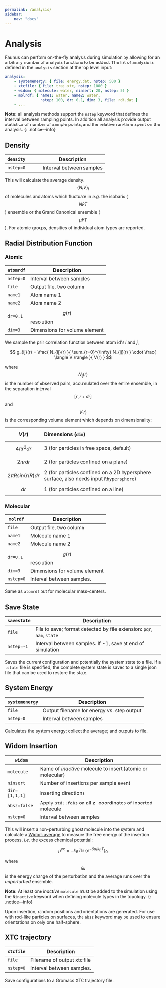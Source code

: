 ```yaml
---
permalink: /analysis/
sidebar:
    nav: "docs"
---
```

<script src="https://cdnjs.cloudflare.com/ajax/libs/mathjax/2.7.0/MathJax.js?config=TeX-AMS-MML_HTMLorMML" type="text/javascript"></script>

# Analysis

Faunus can perform on-the-fly analysis during simulation by allowing for an arbitrary number
of analysis functions to be added. The list of analysis is defined in the `analysis` section
at the top level input:

~~~ yaml
analysis:
    - systemenergy: { file: energy.dat, nstep: 500 }
    - xtcfile: { file: traj.xtc, nstep: 1000 }
    - widom: { molecule: water, ninsert: 20, nstep: 50 }
    - molrdf: { name1: water, name2: water,
                nstep: 100, dr: 0.1, dim: 3, file: rdf.dat }
    - ...
~~~

**Note:** all analysis methods support the `nstep` keyword that defines the interval between
sampling points. In addition all analysis provide output statistics of number of sample
points, and the relative run-time spent on the analysis.
{: .notice--info}

## Density

`density     `   |  Description
---------------- |  -------------------------------------------
`nstep=0`        |  Interval between samples

This will calculate the average density, $$\langle N/V \rangle_i$$ of molecules and atoms
which fluctuate in _e.g._ the isobaric ($$NPT$$) ensemble or the Grand Canonical ensemble ($$\mu VT$$).
For atomic groups, densities of individual atom types are reported.

## Radial Distribution Function

### Atomic

`atomrdf`      |  Description
-------------- | ---------------------------------------------------------
`nstep=0`      |  Interval between samples
`file`         |  Output file, two column
`name1`        |  Atom name 1
`name2`        |  Atom name 2
`dr=0.1`       |  $$g(r)$$ resolution
`dim=3`        |  Dimensions for volume element

We sample the pair correlation function between atom id's _i_ and _j_,

$$ g_{ij}(r) = \frac{ N_{ij}(r) }{ \sum_{r=0}^{\infty} N_{ij}(r) }
\cdot \frac{ \langle V \rangle }{ V(r) } $$

where $$N_{ij}(r)$$ is the number of observed pairs, accumulated over the
entire ensemble, in the separation
interval $$[r, r+dr]$$ and $$V(r)$$ is the corresponding volume element
which depends on dimensionality:

$$ V(r) $$                 | Dimensions (`dim`)
:------------------------- | :----------------------------------------
$$ 4\pi r^2 dr $$          | 3 (for particles in free space, default)
$$ 2\pi r dr $$            | 2 (for particles confined on a plane)
$$ 2\pi R sin(r/R) dr $$   | 2 (for particles confined on a 2D hypersphere surface, also needs input `Rhypersphere`)
$$ dr $$                   | 1 (for particles confined on a line)

### Molecular

`molrdf`       |  Description
-------------- | ---------------------------------------------------------
`file`         |  Output file, two column
`name1`        |  Molecule name 1
`name2`        |  Molecule name 2
`dr=0.1`       |  $$g(r)$$ resolution
`dim=3`        |  Dimensions for volume element
`nstep=0`      |  Interval between samples.

Same as `atomrdf` but for molecular mass-centers.

## Save State

`savestate`    |  Description
-------------- | ---------------------------------------------------------
`file`         |  File to save; format detected by file extension: `pqr`, `aam`, `state`
`nstep=-1`     |  Interval between samples. If -1, save at end of simulation

Saves the current configuration and potentially the system state to a file.
If a `.state` file is specified, the complete system state is saved to a single
json file that can be used to restore the state.

## System Energy

`systemenergy`   |  Description
---------------- |  -------------------------------------------
`file`           |  Output filename for energy vs. step output
`nstep=0`        |  Interval between samples

Calculates the system energy; collect the average; and outputs to file.

## Widom Insertion

`widom`       | Description
------------- | -----------------------------------------
`molecule`    | Name of _inactive_ molecule to insert (atomic or molecular)
`ninsert`     | Number of insertions per sample event
`dir=[1,1,1]` | Inserting directions
`absz=false`  | Apply `std::fabs` on all z-coordinates of inserted molecule
`nstep=0`      |  Interval between samples

This will insert a non-perturbing ghost molecule into
the system and calculate a [Widom average](https://doi.org/10.1063/1.1734110)
to measure the free energy of the insertion process, _i.e._ the
excess chemical potential:

$$ \mu^{ex} = -k_BT \ln \langle e^{-\delta u/k_BT} \rangle_0 $$

where $$\delta u$$ is the energy change of the perturbation and the
average runs over the _unperturbed_ ensemble.

**Note:**
At least one _inactive_ `molecule` must be added to the simulation using the `Ninactive`
keyword when defining molecule types in the topology.
{: .notice--info}

Upon insertion, random positions and orientations are
generated. For use with rod-like particles on surfaces, the `absz`
keyword may be used to ensure orientations on only one
half-sphere.

 
## XTC trajectory

`xtcfile`      |  Description
-------------- | ---------------------------------------------------------
`file`         |  Filename of output xtc file
`nstep=0`      |  Interval between samples.

Save configurations to a Gromacs XTC trajectory file. 
